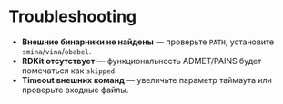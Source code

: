 # Troubleshooting

- **Внешние бинарники не найдены** — проверьте `PATH`, установите `smina`/`vina`/`obabel`.
- **RDKit отсутствует** — функциональность ADMET/PAINS будет помечаться как `skipped`.
- **Timeout внешних команд** — увеличьте параметр таймаута или проверьте входные файлы.
